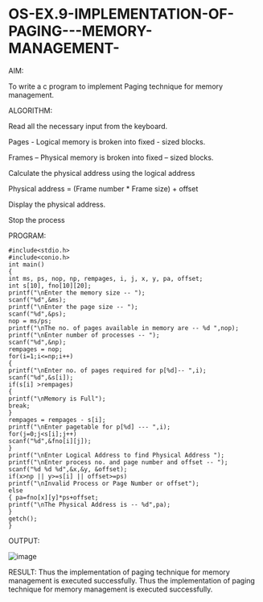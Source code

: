 # OS-EX.9-IMPLEMENTATION-OF-PAGING---MEMORY-MANAGEMENT-

AIM:

To write a c program to implement Paging technique for memory management.

ALGORITHM:

Read all the necessary input from the keyboard.

Pages - Logical memory is broken into fixed - sized blocks.

Frames – Physical memory is broken into fixed – sized blocks.

Calculate the physical address using the logical address

Physical address = (Frame number * Frame size) + offset

Display the physical address.

Stop the process

PROGRAM:
```
#include<stdio.h>
#include<conio.h>
int main()
{
int ms, ps, nop, np, rempages, i, j, x, y, pa, offset;
int s[10], fno[10][20];
printf("\nEnter the memory size -- ");
scanf("%d",&ms);
printf("\nEnter the page size -- ");
scanf("%d",&ps);
nop = ms/ps;
printf("\nThe no. of pages available in memory are -- %d ",nop);
printf("\nEnter number of processes -- ");
scanf("%d",&np);
rempages = nop;
for(i=1;i<=np;i++)
{
printf("\nEnter no. of pages required for p[%d]-- ",i);
scanf("%d",&s[i]);
if(s[i] >rempages)
{
printf("\nMemory is Full");
break;
}
rempages = rempages - s[i];
printf("\nEnter pagetable for p[%d] --- ",i);
for(j=0;j<s[i];j++)
scanf("%d",&fno[i][j]);
}
printf("\nEnter Logical Address to find Physical Address ");
printf("\nEnter process no. and page number and offset -- ");
scanf("%d %d %d",&x,&y, &offset);
if(x>np || y>=s[i] || offset>=ps)
printf("\nInvalid Process or Page Number or offset");
else
{ pa=fno[x][y]*ps+offset;
printf("\nThe Physical Address is -- %d",pa);
}
getch();
}
```
OUTPUT:

![image](https://github.com/Subhikshaa13/OS-EX.9-IMPLEMENTATION-OF-PAGING---MEMORY-MANAGEMENT-/assets/118787344/0b8713db-f0c9-42ed-9b30-54f15d455880)

RESULT:
Thus the implementation of paging technique for memory management is executed successfully.
Thus the implementation of paging technique for memory management is executed successfully.
